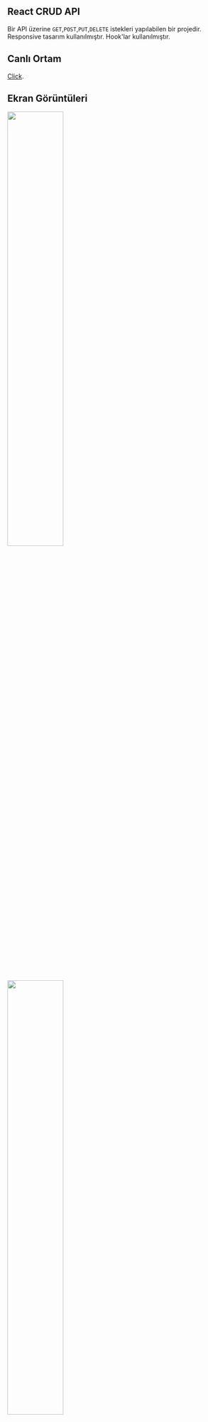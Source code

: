  
## React CRUD API

Bir API üzerine `GET`,`POST`,`PUT`,`DELETE` istekleri yapılabilen bir projedir. Responsive tasarım kullanılmıştır. Hook'lar kullanılmıştır.

## Canlı Ortam

 [Click](https://crudapibooks.netlify.app/).
 

## Ekran Görüntüleri 


<img src="https://i.hizliresim.com/dn8czzd.png" width=50% height=50%>
 
<img src="https://i.hizliresim.com/n8lus6h.png" width=50% height=50%>
<img src="https://i.hizliresim.com/j70tkaf.png" width=50% height=50%>

 
 
